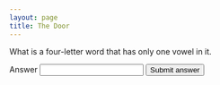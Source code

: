 ```yaml
---
layout: page
title: The Door
---
```

<div id="box">
	<p>What is a four-letter word that has only one vowel in it.</p>
  <form>
    <label for="answer">Answer</label>
    <input type="password" name="answer" />
    <button type="submit">Submit answer</button>
  </form>
</div>
<script>
  const ansArray = ["true","correct","ya","betul","yes","yup","yups","tepat","right","y","t","1"];
  // Oh, you found this eh. You... hacker person you!
  let queryString = window.location.search;
  const ansRegex = /\?answer=/;
  if(ansRegex.test(queryString)) {
    let ans = queryString.substr(queryString.indexOf("=") + 1);
    if(ansArray.includes(ans.toLowerCase())) {
      const title = "The Door <i>is Opened!</i>";
      let webTitle = document.getElementsByClassName('dynamic-title')[0];
      let mobileTitle = document.getElementById('topbar-title');
      webTitle.innerHTML = title;
      mobileTitle.innerHTML = title;
      let box = document.getElementById('box');
      box.innerHTML = "Congrtulations code breaker person! 👀<br />Here are some goodies for you:<br /><ol><li><a href='https://www.rudzainy.my/assets/Portfolio_Rudzainy.pdf'>Portfolio (PDF)</a></li><li>Unlisted YouTube videos:<ul><li><a href='https://youtu.be/haeEC00aPTM'>Maya x Rudzainy Solemnization</a></li><li><a href='https://youtu.be/iVN648eYbJw'>MLBB S30 Ruby Main</a></li></ul></li><li><a href='https://rudzainy.blogspot.com/'>Old blog</a></li></ol>";
    }
  }
</script>